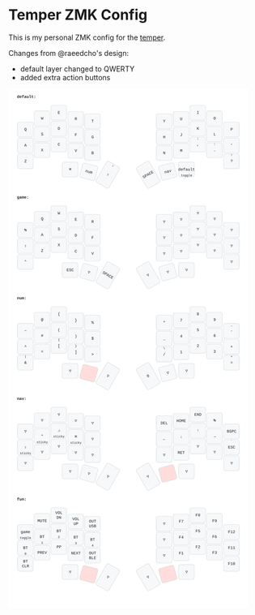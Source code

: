 # Temper ZMK Config

This is my personal ZMK config for the [temper](https://github.com/raeedcho/temper).

Changes from @raeedcho's design:
 - default layer changed to QWERTY
 - added extra action buttons


![Temper Keymap](keymap_img/temper.svg)
